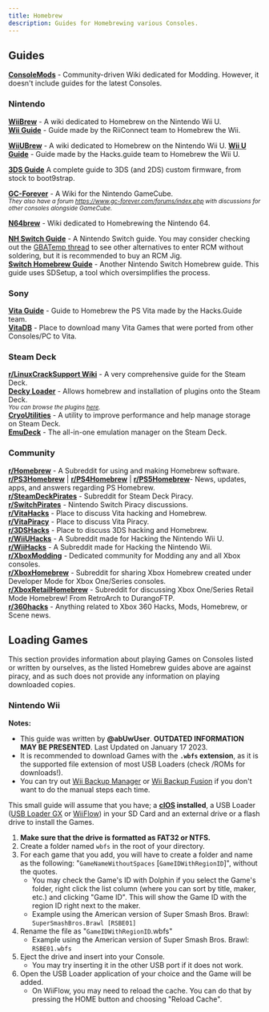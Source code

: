 ```yaml
---
title: Homebrew
description: Guides for Homebrewing various Consoles.
---
```


<h2>Guides</h2>

[**ConsoleMods**](https://consolemods.org/) - Community-driven Wiki dedicated for Modding. However, it doesn't include guides for the latest Consoles.

### Nintendo

[**WiiBrew**](https://wiibrew.org/wiki/Main_Page) - A wiki dedicated to Homebrew on the Nintendo Wii U.  
[**Wii Guide**](https://wii.guide) - Guide made by the RiiConnect team to Homebrew the Wii.

[**WiiUBrew**](https://wiiubrew.org/wiki/Main_Page) - A wiki dedicated to Homebrew on the Nintendo Wii U. 
[**Wii U Guide**](https://wiiu.hacks.guide/) - Guide made by the Hacks.guide team to Homebrew the Wii U.

[**3DS Guide**](https://3ds.hacks.guide/) A complete guide to 3DS (and 2DS) custom firmware, from stock to boot9strap.

[**GC-Forever**](https://www.gc-forever.com/wiki/index.php?title=Main_Page) - A Wiki for the Nintendo GameCube.  
*<small>They also have a forum <https://www.gc-forever.com/forums/index.php> with discussions for other consoles alongside GameCube.</small>*

[**N64brew**](https://n64brew.dev/wiki/Main_Page) - Wiki dedicated to Homebrewing the Nintendo 64.

[**NH Switch Guide**](https://nh-server.github.io/switch-guide/) - A Nintendo Switch guide. You may consider checking out the [GBATemp thread](https://gbatemp.net/threads/the-ultimate-list-of-mods-to-enter-rcm.502145/) to see other alternatives to enter RCM without soldering, but it is recommended to buy an RCM Jig.  
[**Switch Homebrew Guide**](https://switch.homebrew.guide/) - Another Nintendo Switch Homebrew guide. This guide uses SDSetup, a tool which oversimplifies the process.

### Sony

[**Vita Guide**](https://vita.hacks.guide/) - Guide to Homebrew the PS Vita made by the Hacks.Guide team.  
[**VitaDB**](https://vitadb.rinnegatamante.it/#/) - Place to download many Vita Games that were ported from other Consoles/PC to Vita.

### Steam Deck

[**r/LinuxCrackSupport Wiki**](https://gitlab.com/dataprolet/linux-crack-tips/-/wikis/Home/Steamdeck) - A very comprehensive guide for the Steam Deck.  
[**Decky Loader**](https://decky.xyz/) - Allows homebrew and installation of plugins onto the Steam Deck.  
*<small>You can browse the plugins [here](https://plugins.deckbrew.xyz/).</small>*  
[**CryoUtilities**](https://github.com/CryoByte33/steam-deck-utilities) - A utility to improve performance and help manage storage on Steam Deck.  
[**EmuDeck**](https://www.emudeck.com/) - The all-in-one emulation manager on the Steam Deck.  

### Community

**[r/Homebrew](https://www.reddit.com/r/homebrew/)** - A Subreddit for using and making Homebrew software.  
**[r/PS3Homebrew](https://www.reddit.com/r/ps3homebrew/)** | **[r/PS4Homebrew](https://www.reddit.com/r/ps5homebrew/)** | **[r/PS5Homebrew](https://www.reddit.com/r/ps5homebrew/)**- News, updates, apps, and answers regarding PS Homebrew.  
**[r/SteamDeckPirates](https://www.reddit.com/r/SteamDeckPirates/)** - Subreddit for Steam Deck Piracy.  
**[r/SwitchPirates](https://www.reddit.com/r/SwitchPirates/)** - Nintendo Switch Piracy discussions.  
**[r/VitaHacks](https://www.reddit.com/r/vitahacks/)** - Place to discuss Vita hacking and Homebrew.  
**[r/VitaPiracy](https://www.reddit.com/r/VitaPiracy/)** - Place to discuss Vita Piracy.  
**[r/3DSHacks](https://www.reddit.com/r/3dshacks/)** - Place to discuss 3DS hacking and Homebrew.  
**[r/WiiUHacks](https://www.reddit.com/r/WiiUHacks/)** - A Subreddit made for Hacking the Nintendo Wii U.  
**[r/WiiHacks](https://www.reddit.com/r/WiiHacks/)** - A Subreddit made for Hacking the Nintendo Wii.  
**[r/XboxModding](https://www.reddit.com/r/XboxModding/)** - Dedicated community for Modding any and all Xbox consoles.  
**[r/XboxHomebrew](https://www.reddit.com/r/XboxHomebrew/)** - Subreddit for sharing Xbox Homebrew created under Developer Mode for Xbox One/Series consoles.  
**[r/XboxRetailHomebrew](https://www.reddit.com/r/XboxRetailHomebrew/)** - Subreddit for discussing Xbox One/Series Retail Mode Homebrew! From RetroArch to DurangoFTP.  
**[r/360hacks](https://www.reddit.com/r/360hacks/)** - Anything related to Xbox 360 Hacks, Mods, Homebrew, or Scene news.  

## Loading Games
This section provides information about playing Games on Consoles listed or written by ourselves, as the listed Homebrew guides above are against piracy, and as such does not provide any information on playing downloaded copies.

<h3>Nintendo Wii</h3>
<b>Notes:</b>  

- This guide was written by **@abUwUser**. **OUTDATED INFORMATION MAY BE PRESENTED**. Last Updated on January 17 2023.
- It is recommended to download Games with the **`.wbfs` extension**, as it is the supported file extension of most USB Loaders (check /ROMs for downloads!). 
- You can try out [Wii Backup Manager](https://wii.guide/wiibackupmanager) or [Wii Backup Fusion](https://github.com/larsenv/Wii-Backup-Fusion) if you don't want to do the manual steps each time.

This small guide will assume that you have; a **[cIOS](https://wii.guide/cios) installed**, a USB Loader ([USB Loader GX](https://wii.guide/usbloadergx) or [WiiFlow](https://wii.guide/wiiflow)) in your SD Card and an external drive or a flash drive to install the Games.

1. **Make sure that the drive is formatted as FAT32 or NTFS.**
2. Create a folder named `wbfs` in the root of your directory.
3. For each game that you add, you will have to create a folder and name as the following: "`GameNameWithoutSpaces` [`GameIDWithRegionID`]", without the quotes.
    - You may check the Game's ID with Dolphin if you select the Game's folder, right click the list column (where you can sort by title, maker, etc.) and clicking "Game ID". This will show the Game ID with the region ID right next to the maker.
    - Example using the American version of Super Smash Bros. Brawl: `SuperSmashBros.Brawl [RSBE01]`
4. Rename the file as "`GameIDWithRegionID`.wbfs"
    - Example using the American version of Super Smash Bros. Brawl: `RSBE01.wbfs`
5. Eject the drive and insert into your Console.
    - You may try inserting it in the other USB port if it does not work.
6. Open the USB Loader application of your choice and the Game will be added.
    - On WiiFlow, you may need to reload the cache. You can do that by pressing the HOME button and choosing "Reload Cache".
